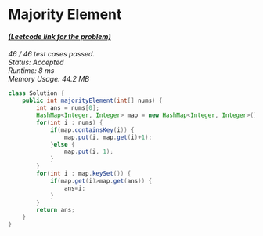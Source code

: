 # **Majority Element**

#### [_(Leetcode link for the problem)_](https://leetcode.com/problems/majority-element/)

_46 / 46 test cases passed.  
Status: Accepted  
Runtime: 8 ms  
Memory Usage: 44.2 MB_

```java
class Solution {
    public int majorityElement(int[] nums) {
        int ans = nums[0];
        HashMap<Integer, Integer> map = new HashMap<Integer, Integer>();
        for(int i : nums) {
        	if(map.containsKey(i)) {
        		map.put(i, map.get(i)+1);
        	}else {
        		map.put(i, 1);
        	}
        }
        for(int i : map.keySet()) {
        	if(map.get(i)>map.get(ans)) {
        		ans=i;
        	}
        }
        return ans;
    }
}
```
